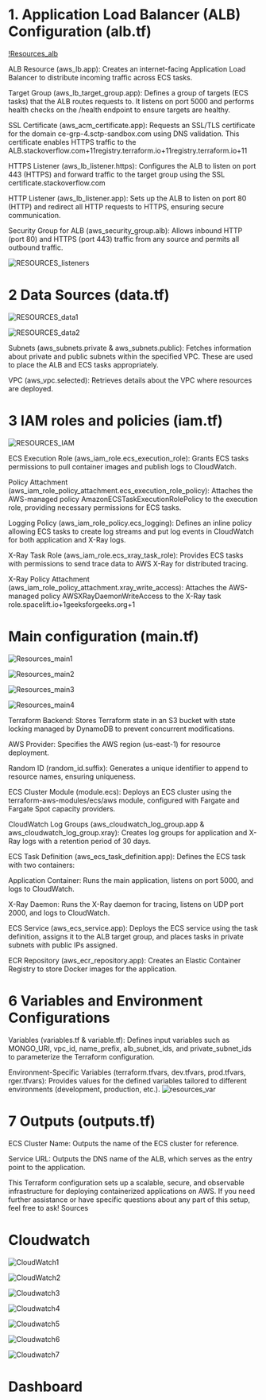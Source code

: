 # 1. Application Load Balancer (ALB) Configuration (alb.tf)

[!Resources_alb](/images/RESOURCES_ALB.png)

ALB Resource (aws_lb.app): Creates an internet-facing Application Load Balancer to distribute incoming traffic across ECS tasks.

Target Group (aws_lb_target_group.app): Defines a group of targets (ECS tasks) that the ALB routes requests to. It listens on port 5000 and performs health checks on the /health endpoint to ensure targets are healthy.

SSL Certificate (aws_acm_certificate.app): Requests an SSL/TLS certificate for the domain ce-grp-4.sctp-sandbox.com using DNS validation. This certificate enables HTTPS traffic to the ALB.stackoverflow.com+11registry.terraform.io+11registry.terraform.io+11

HTTPS Listener (aws_lb_listener.https): Configures the ALB to listen on port 443 (HTTPS) and forward traffic to the target group using the SSL certificate.stackoverflow.com

HTTP Listener (aws_lb_listener.app): Sets up the ALB to listen on port 80 (HTTP) and redirect all HTTP requests to HTTPS, ensuring secure communication.


Security Group for ALB (aws_security_group.alb): Allows inbound HTTP (port 80) and HTTPS (port 443) traffic from any source and permits all outbound traffic.

![RESOURCES_listeners](/images/RESOURCES_listenrers.png)

# 2 Data Sources (data.tf)
![RESOURCES_data1](/images/RESOURCES_data1.png)

![RESOURCES_data2](/images/RESOURCES_data2.png)

Subnets (aws_subnets.private & aws_subnets.public): Fetches information about private and public subnets within the specified VPC. These are used to place the ALB and ECS tasks appropriately.

VPC (aws_vpc.selected): Retrieves details about the VPC where resources are deployed.

# 3 IAM roles and policies (iam.tf)

![RESOURCES_IAM](/images/resources_iam.png)

ECS Execution Role (aws_iam_role.ecs_execution_role): Grants ECS tasks permissions to pull container images and publish logs to CloudWatch.

Policy Attachment (aws_iam_role_policy_attachment.ecs_execution_role_policy): Attaches the AWS-managed policy AmazonECSTaskExecutionRolePolicy to the execution role, providing necessary permissions for ECS tasks.

Logging Policy (aws_iam_role_policy.ecs_logging): Defines an inline policy allowing ECS tasks to create log streams and put log events in CloudWatch for both application and X-Ray logs.

X-Ray Task Role (aws_iam_role.ecs_xray_task_role): Provides ECS tasks with permissions to send trace data to AWS X-Ray for distributed tracing.

X-Ray Policy Attachment (aws_iam_role_policy_attachment.xray_write_access): Attaches the AWS-managed policy AWSXRayDaemonWriteAccess to the X-Ray task role.spacelift.io+1geeksforgeeks.org+1

# Main configuration (main.tf)
![Resources_main1](/images/resources_main1.png)

![Resources_main2](/images/resources_main2.png)

![Resources_main3](/images/resources_main3.png)

![Resources_main4](/images/resources_main4.png)

Terraform Backend: Stores Terraform state in an S3 bucket with state locking managed by DynamoDB to prevent concurrent modifications.

AWS Provider: Specifies the AWS region (us-east-1) for resource deployment.

Random ID (random_id.suffix): Generates a unique identifier to append to resource names, ensuring uniqueness.

ECS Cluster Module (module.ecs): Deploys an ECS cluster using the terraform-aws-modules/ecs/aws module, configured with Fargate and Fargate Spot capacity providers.

CloudWatch Log Groups (aws_cloudwatch_log_group.app & aws_cloudwatch_log_group.xray): Creates log groups for application and X-Ray logs with a retention period of 30 days.

ECS Task Definition (aws_ecs_task_definition.app): Defines the ECS task with two containers:

Application Container: Runs the main application, listens on port 5000, and logs to CloudWatch.

X-Ray Daemon: Runs the X-Ray daemon for tracing, listens on UDP port 2000, and logs to CloudWatch.

ECS Service (aws_ecs_service.app): Deploys the ECS service using the task definition, assigns it to the ALB target group, and places tasks in private subnets with public IPs assigned.

ECR Repository (aws_ecr_repository.app): Creates an Elastic Container Registry to store Docker images for the application.

# 6 Variables and Environment Configurations
Variables (variables.tf & variable.tf): Defines input variables such as MONGO_URI, vpc_id, name_prefix, alb_subnet_ids, and private_subnet_ids to parameterize the Terraform configuration.

Environment-Specific Variables (terraform.tfvars, dev.tfvars, prod.tfvars, rger.tfvars): Provides values for the defined variables tailored to different environments (development, production, etc.).
![resources_var](/images/resources_var.png)
# 7 Outputs (outputs.tf)
ECS Cluster Name: Outputs the name of the ECS cluster for reference.

Service URL: Outputs the DNS name of the ALB, which serves as the entry point to the application.

This Terraform configuration sets up a scalable, secure, and observable infrastructure for deploying containerized applications on AWS. If you need further assistance or have specific questions about any part of this setup, feel free to ask!
Sources

# Cloudwatch
![CloudWatch1](/images/CloudWatch1.png)

![CloudWatch2](/images/Cloudwatch2.png)

![Cloudwatch3](/images/Cloudwatch3.png)

![Cloudwatch4](/images/Cloudwatch4.png)

![Cloudwatch5](/images/Cloudwatch5.png)

![Cloudwatch6](/images/Cloudwatch6.png)

![Cloudwatch7](/images/Cloudwatch7.png)

# Dashboard
